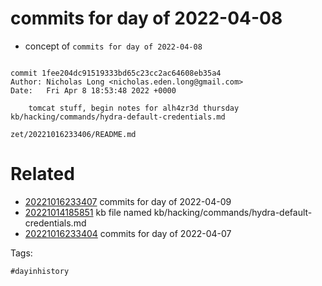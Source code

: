 # commits for day of 2022-04-08

- concept of `commits for day of 2022-04-08`

```

commit 1fee204dc91519333bd65c23cc2ac64608eb35a4
Author: Nicholas Long <nicholas.eden.long@gmail.com>
Date:   Fri Apr 8 18:53:48 2022 +0000

    tomcat stuff, begin notes for alh4zr3d thursday
kb/hacking/commands/hydra-default-credentials.md
```

` zet/20221016233406/README.md `

# Related

- [20221016233407](/zet/20221016233407/README.md) commits for day of 2022-04-09
- [20221014185851](/zet/20221014185851/README.md) kb file named kb/hacking/commands/hydra-default-credentials.md
- [20221016233404](/zet/20221016233404/README.md) commits for day of 2022-04-07

Tags:

    #dayinhistory
